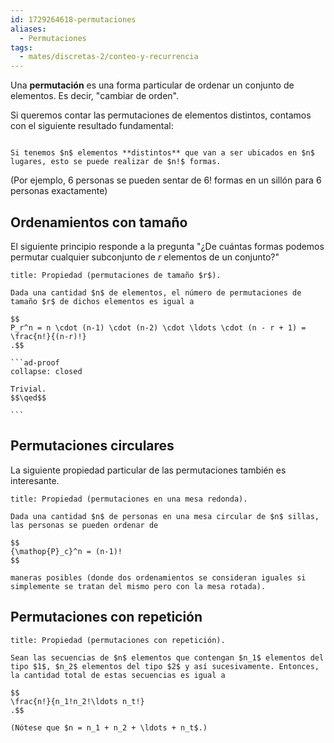 ```yaml
---
id: 1729264618-permutaciones
aliases:
  - Permutaciones
tags:
  - mates/discretas-2/conteo-y-recurrencia
---
```


Una **permutación** es una forma particular de ordenar un conjunto de elementos. Es decir, "cambiar de orden".

Si queremos contar las permutaciones de elementos distintos, contamos con el siguiente resultado fundamental:

```ad-theorem

Si tenemos $n$ elementos **distintos** que van a ser ubicados en $n$ lugares, esto se puede realizar de $n!$ formas.

```

(Por ejemplo, $6$ personas se pueden sentar de $6!$ formas en un sillón para $6$ personas exactamente)

## Ordenamientos con tamaño

El siguiente principio responde a la pregunta "¿De cuántas formas podemos permutar cualquier subconjunto de $r$ elementos de un conjunto?"

````ad-proposition
title: Propiedad (permutaciones de tamaño $r$).

Dada una cantidad $n$ de elementos, el número de permutaciones de tamaño $r$ de dichos elementos es igual a

$$
P_r^n = n \cdot (n-1) \cdot (n-2) \cdot \ldots \cdot (n - r + 1) = \frac{n!}{(n-r)!}
.$$

```ad-proof
collapse: closed

Trivial.
$$\qed$$

```

````

## Permutaciones circulares

La siguiente propiedad particular de las permutaciones también es interesante.

```ad-proposition
title: Propiedad (permutaciones en una mesa redonda).

Dada una cantidad $n$ de personas en una mesa circular de $n$ sillas, las personas se pueden ordenar de

$$
{\mathop{P}_c}^n = (n-1)!
$$

maneras posibles (donde dos ordenamientos se consideran iguales si simplemente se tratan del mismo pero con la mesa rotada).

```

## Permutaciones con repetición

```ad-proposition
title: Propiedad (permutaciones con repetición).

Sean las secuencias de $n$ elementos que contengan $n_1$ elementos del tipo $1$, $n_2$ elementos del tipo $2$ y así sucesivamente. Entonces, la cantidad total de estas secuencias es igual a

$$
\frac{n!}{n_1!n_2!\ldots n_t!}
.$$

(Nótese que $n = n_1 + n_2 + \ldots + n_t$.)

```
